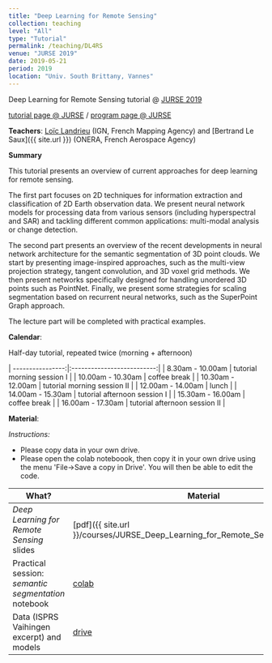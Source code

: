 ```yaml
---
title: "Deep Learning for Remote Sensing"
collection: teaching
level: "All"
type: "Tutorial"
permalink: /teaching/DL4RS
venue: "JURSE 2019"
date: 2019-05-21
period: 2019
location: "Univ. South Brittany, Vannes"
---
```


Deep Learning for Remote Sensing tutorial @ [JURSE 2019](http://jurse2019.org/)

[tutorial page @ JURSE](http://jurse2019.org/?page_id=57) / [program page @ JURSE](http://jurse2019.org/?page_id=975)

**Teachers**:
[Loïc Landrieu](https://loiclandrieu.com/) (IGN, French Mapping Agency) and [Bertrand Le Saux]({{ site.url }}) (ONERA, French Aerospace Agency)


**Summary**

This tutorial presents an overview of current approaches for deep learning for remote sensing.

The first part focuses on 2D techniques for information extraction and classification of 2D Earth observation data. We present neural network models for processing data from various sensors (including hyperspectral and SAR) and tackling different common applications: multi-modal analysis or change detection.

The second part presents an overview of the recent developments in neural network architecture for the semantic segmentation of 3D point clouds. We start by presenting image-inspired approaches, such as the multi-view projection strategy, tangent convolution, and 3D voxel grid methods. We then present networks specifically designed for handling unordered 3D points such as PointNet. Finally, we present some strategies for scaling segmentation based on recurrent neural networks, such as the SuperPoint Graph approach.

The lecture part will be completed with practical examples.

**Calendar**:

<!-- <style>p{color:red;}</style> -->

Half-day tutorial, repeated twice (morning + afternoon)

| ----------------:|:--------------------------:|
| 8.30am - 10.00am | tutorial morning session I |
| 10.00am - 10.30am | coffee break |
| 10.30am - 12.00am | tutorial morning session II |
| 12.00am - 14.00am | lunch |
| 14.00am - 15.30am | tutorial afternoon session I |
| 15.30am - 16.00am | coffee break |
| 16.00am - 17.30am | tutorial afternoon session II |


**Material**:

_Instructions:_

* Please copy data in your own drive.
* Please open the colab noteboook, then copy it in your own drive using the menu 'File->Save a copy in Drive'. You will then be able to edit the code.

| What? | Material |
| --- |  --- |
| _Deep Learning for Remote Sensing_ slides  | [pdf]({{ site.url }}/courses/JURSE_Deep_Learning_for_Remote_Sensing_Tutorial.pdf) |
| Practical session: _semantic segmentation_ notebook | [colab](https://colab.research.google.com/drive/1Om2H3T9Kt4CtBBMieN0JHdR5-ZqJ1Cbe) |
| Data (ISPRS Vaihingen excerpt) and models | [drive](https://drive.google.com/open?id=10AgLjM52sbEsMSO44tC7yvh93IFKcfv_) |

